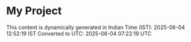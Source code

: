 # My Project

This content is dynamically generated in Indian Time (IST): 2025-06-04 12:52:19 IST
Converted to UTC: 2025-06-04 07:22:19 UTC
